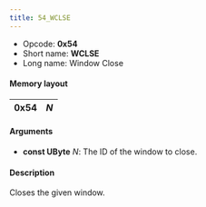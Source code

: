 ```yaml
---
title: 54_WCLSE
---
```


- Opcode: **0x54**
- Short name: **WCLSE**
- Long name: Window Close

#### Memory layout

| 0x54 | *N* |
|------|-----|

#### Arguments

- **const UByte** *N*: The ID of the window to close.

#### Description

Closes the given window.
